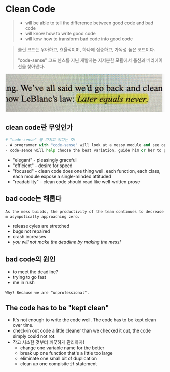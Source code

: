 # Clean Code

> - will be able to tell the difference between good code and bad code
>- will know how to write good code
> - will kow how to transform bad code into good code

> 클린 코드는 우아하고, 효율적이며, 하나에 집중하고, 가독성 높은 코드이다.
>
> "code-sense" 코드 센스를 지닌 개발자는 지저분한 모듈에서 옵션과 베리에이션을 찾아낸다.



<img src="img/image.png">



## clean code란 무엇인가

```python
# "code-sense" 를 가지고 있다는 것!
- A programmer with "code-sense" will look at a messy module and see options and variations
- code-sence will help choose the best variation, guide him or her to plot a sequence of behavior preserving transformation to get from here to there.
```

- "elegant" - pleasingly graceful
- "efficient" - desire for speed
- "focused" -  clean code does one thing well. each function, each class, each module expose a single-minded attituded
- "readability" - clean code should read like well-written prose



## bad code는 해롭다

```
As the mess builds, the productivity of the team continues to decrease m asympotically approaching zero.
```

- release cyles are stretched
- bugs not repaired
- crash increases
- *you will not make the deadline by making the mess!*



## bad code의 원인

- to meet the deadline?
- trying to go fast
- me in rush

```
Why? Because we are "unprofessional".
```



## The code has to be "kept clean"

- It's not enough to write the code well. The code has to be kept clean over time.
- check-in out code a little cleaner than we checked it out, the code simply could not rot.
- 작고 사소한 것부터 깨끗하게 관리하자!
  - change one variable name for the better
  - break up one function that's a little too large
  - eliminate one small bit of duplication
  - clean up one compisite `if` statement